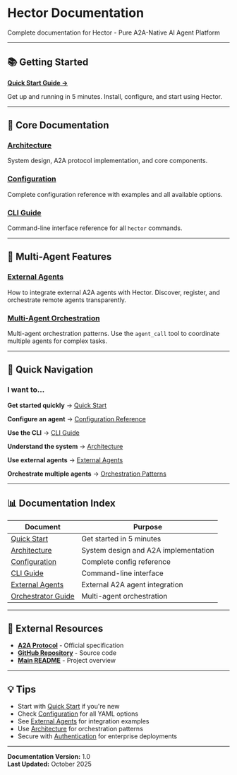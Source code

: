 # Hector Documentation

Complete documentation for Hector - Pure A2A-Native AI Agent Platform

---

## 📚 **Getting Started**

**[Quick Start Guide →](QUICK_START.md)**

Get up and running in 5 minutes. Install, configure, and start using Hector.

---

## 📖 **Core Documentation**

### [Architecture](ARCHITECTURE.md)
System design, A2A protocol implementation, and core components.

### [Configuration](CONFIGURATION.md)
Complete configuration reference with examples and all available options.

### [CLI Guide](CLI_GUIDE.md)
Command-line interface reference for all `hector` commands.

---

## 🔗 **Multi-Agent Features**

### [External Agents](EXTERNAL_AGENTS.md)
How to integrate external A2A agents with Hector. Discover, register, and orchestrate remote agents transparently.

### [Multi-Agent Orchestration](ARCHITECTURE.md#orchestrator-pattern)
Multi-agent orchestration patterns. Use the `agent_call` tool to coordinate multiple agents for complex tasks.

---

## 🎯 **Quick Navigation**

### I want to...

**Get started quickly**
→ [Quick Start](QUICK_START.md)

**Configure an agent**
→ [Configuration Reference](CONFIGURATION.md)

**Use the CLI**
→ [CLI Guide](CLI_GUIDE.md)

**Understand the system**
→ [Architecture](ARCHITECTURE.md)

**Use external agents**
→ [External Agents](EXTERNAL_AGENTS.md)

**Orchestrate multiple agents**
→ [Orchestration Patterns](ARCHITECTURE.md#orchestrator-pattern)

---

## 📊 **Documentation Index**

| Document | Purpose |
|----------|---------|
| [Quick Start](QUICK_START.md) | Get started in 5 minutes |
| [Architecture](ARCHITECTURE.md) | System design and A2A implementation |
| [Configuration](CONFIGURATION.md) | Complete config reference |
| [CLI Guide](CLI_GUIDE.md) | Command-line interface |
| [External Agents](EXTERNAL_AGENTS.md) | External A2A agent integration |
| [Orchestrator Guide](ARCHITECTURE.md#orchestrator-pattern) | Multi-agent orchestration |

---

## 🔗 **External Resources**

- **[A2A Protocol](https://a2a-protocol.org)** - Official specification
- **[GitHub Repository](https://github.com/kadirpekel/hector)** - Source code
- **[Main README](../README.md)** - Project overview

---

## 💡 **Tips**

- Start with [Quick Start](QUICK_START.md) if you're new
- Check [Configuration](CONFIGURATION.md) for all YAML options
- See [External Agents](EXTERNAL_AGENTS.md) for integration examples
- Use [Architecture](ARCHITECTURE.md#orchestrator-pattern) for orchestration patterns
- Secure with [Authentication](AUTHENTICATION.md) for enterprise deployments

---

**Documentation Version:** 1.0  
**Last Updated:** October 2025
